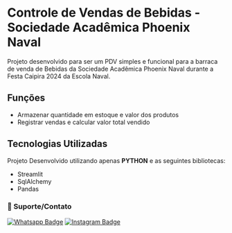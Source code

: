 # Controle de Vendas de Bebidas - Sociedade Acadêmica Phoenix Naval

Projeto desenvolvido para ser um PDV simples e funcional para a barraca de venda de Bebidas da Sociedade Acadêmica Phoenix Naval durante a Festa Caipira 2024 da Escola Naval.

## Funções
- Armazenar quantidade em estoque e valor dos produtos
- Registrar vendas e calcular valor total vendido

## Tecnologias Utilizadas
Projeto Desenvolvido utilizando apenas **PYTHON** e as seguintes bibliotecas:
- Streamlit
- SqlAlchemy
- Pandas

### 🤝 Suporte/Contato
[![Whatsapp Badge](https://img.shields.io/badge/WhatsApp-25D366?style=for-the-badge&logo=whatsapp&logoColor=white)](https://wa.me/5511947747178)
[![Instagram Badge](https://img.shields.io/badge/Instagram-E4405F?style=for-the-badge&logo=instagram&logoColor=white)](https://www.instagram.com/pyhelpbr/)